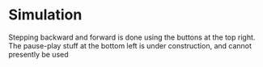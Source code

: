 # Simulation

Stepping backward and forward is done using the buttons at the top right. The pause-play stuff at the bottom left is under construction, and cannot presently be used